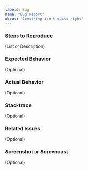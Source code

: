 ```yaml
---
labels: Bug
name: "Bug Report"
about: "Something isn't quite right"
---
```

### Steps to Reproduce

(List or Description)

### Expected Behavior

(Optional)

### Actual Behavior

(Optional)

### Stacktrace

(Optional)

### Related Issues

(Optional)

### Screenshot or Screencast

(Optional)
